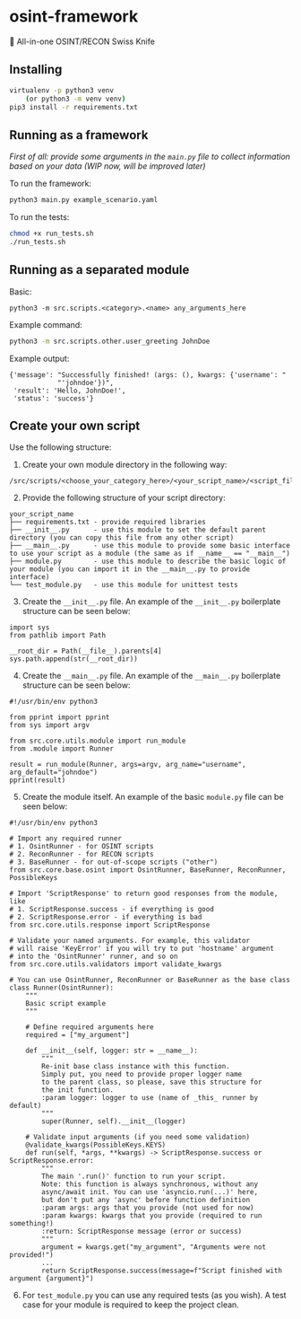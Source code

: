 # osint-framework
:eyes: All-in-one OSINT/RECON Swiss Knife

## Installing
```bash
virtualenv -p python3 venv
    (or python3 -m venv venv)
pip3 install -r requirements.txt
```

## Running as a framework
_First of all: provide some arguments in the `main.py` file to collect information based on your data (WIP now, will be improved later)_  

To run the framework:
```bash
python3 main.py example_scenario.yaml
```
To run the tests:
```bash
chmod +x run_tests.sh
./run_tests.sh
```

## Running as a separated module
Basic:
```python3
python3 -m src.scripts.<category>.<name> any_arguments_here
```
Example command:
```bash
python3 -m src.scripts.other.user_greeting JohnDoe
```
Example output:
```
{'message': "Successfully finished! (args: (), kwargs: {'username': "
            "'johndoe'})",
 'result': 'Hello, JohnDoe!',
 'status': 'success'}

```

## Create your own script
Use the following structure:  
1. Create your own module directory in the following way:
```
/src/scripts/<choose_your_category_here>/<your_script_name>/<script_files>
```
2. Provide the following structure of your script directory:
```
your_script_name
├── requirements.txt - provide required libraries
├── __init__.py      - use this module to set the default parent directory (you can copy this file from any other script)
├── __main__.py      - use this module to provide some basic interface to use your script as a module (the same as if __name__ == "__main__")
├── module.py        - use this module to describe the basic logic of your module (you can import it in the __main__.py to provide interface)
└── test_module.py   - use this module for unittest tests
```
3. Create the `__init__.py` file. An example of the `__init__.py` boilerplate structure can be seen below:
```python3
import sys
from pathlib import Path

__root_dir = Path(__file__).parents[4]
sys.path.append(str(__root_dir))

```
4. Create the `__main__.py` file. An example of the `__main__.py` boilerplate structure can be seen below:
```python3
#!/usr/bin/env python3

from pprint import pprint
from sys import argv

from src.core.utils.module import run_module
from .module import Runner

result = run_module(Runner, args=argv, arg_name="username", arg_default="johndoe")
pprint(result)
```
5. Create the module itself. An example of the basic `module.py` file can be seen below:
```python3
#!/usr/bin/env python3

# Import any required runner
# 1. OsintRunner - for OSINT scripts
# 2. ReconRunner - for RECON scripts
# 3. BaseRunner - for out-of-scope scripts ("other")
from src.core.base.osint import OsintRunner, BaseRunner, ReconRunner, PossibleKeys

# Import 'ScriptResponse' to return good responses from the module, like
# 1. ScriptResponse.success - if everything is good
# 2. ScriptResponse.error - if everything is bad
from src.core.utils.response import ScriptResponse

# Validate your named arguments. For example, this validator
# will raise 'KeyError' if you will try to put 'hostname' argument
# into the 'OsintRunner' runner, and so on
from src.core.utils.validators import validate_kwargs

# You can use OsintRunner, ReconRunner or BaseRunner as the base class
class Runner(OsintRunner):
    """
    Basic script example
    """
    
    # Define required arguments here 
    required = ["my_argument"]

    def __init__(self, logger: str = __name__):
        """
        Re-init base class instance with this function.
        Simply put, you need to provide proper logger name
        to the parent class, so please, save this structure for
        the init function.
        :param logger: logger to use (name of _this_ runner by default)
        """
        super(Runner, self).__init__(logger)

    # Validate input arguments (if you need some validation)
    @validate_kwargs(PossibleKeys.KEYS)
    def run(self, *args, **kwargs) -> ScriptResponse.success or ScriptResponse.error:
        """
        The main '.run()' function to run your script. 
        Note: this function is always synchronous, without any
        async/await init. You can use 'asyncio.run(...)' here,
        but don't put any 'async' before function definition
        :param args: args that you provide (not used for now)
        :param kwargs: kwargs that you provide (required to run something!)
        :return: ScriptResponse message (error or success)
        """
        argument = kwargs.get("my_argument", "Arguments were not provided!")
        ...
        return ScriptResponse.success(message=f"Script finished with argument {argument}")
```
6. For `test_module.py` you can use any required tests (as you wish). A test case for your module is required to keep the project clean.
